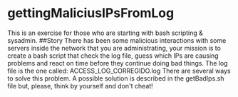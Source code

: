 # gettingMaliciusIPsFromLog

This is an exercise for those who are starting with bash scripting & sysadmin.
##Story
There has been some malicious interactions with some servers inside the network that you are administrating, your mission is to create a bash script that check the log file, guess which IPs are causing problems and react on time before they continue doing bad things.
The log file is the one called: ACCESS_LOG_CORREGIDO.log
There are several ways to solve this problem. A possible solution is described in the getBadIps.sh file but, please, think by yourself and don't cheat! 
